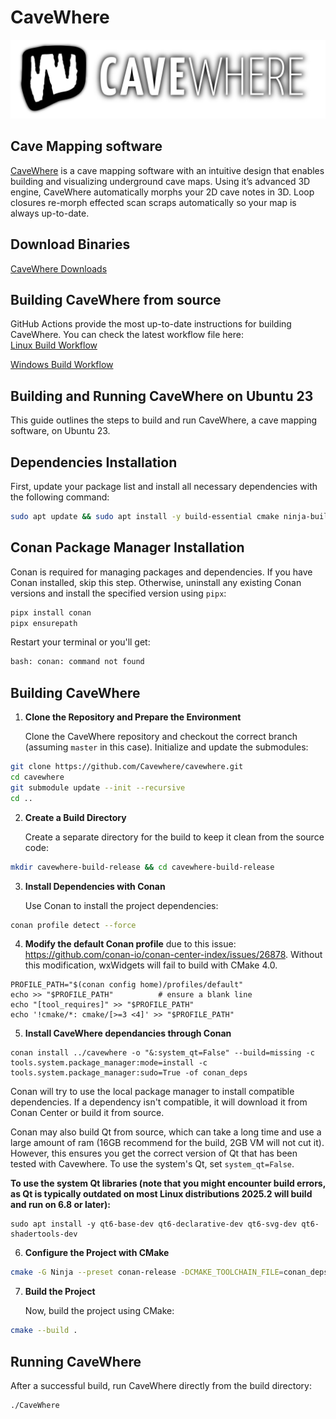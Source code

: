 # CaveWhere

![CaveWhere Logo](cavewhere_about.png)

## Cave Mapping software

[CaveWhere](https://cavewhere.com) is a cave mapping software with an intuitive design that enables building and visualizing underground cave maps.
Using it’s advanced 3D engine, CaveWhere automatically morphs your 2D cave notes in 3D.
Loop closures re-morph effected scan scraps automatically so your map is always up-to-date.

## Download Binaries

[CaveWhere Downloads](https://cavewhere.com/downloads/)

## Building CaveWhere from source


GitHub Actions provide the most up-to-date instructions for building CaveWhere. 
You can check the latest workflow file here:  
[Linux Build Workflow](https://github.com/cavewhere/CaveWhere/blob/master/.github/workflows/build-linux.yml)

[Windows Build Workflow](https://github.com/cavewhere/CaveWhere/blob/master/.github/workflows/build-windows.yml)

## Building and Running CaveWhere on Ubuntu 23

This guide outlines the steps to build and run CaveWhere, a cave mapping software, on Ubuntu 23.

## Dependencies Installation

First, update your package list and install all necessary dependencies with the following command:

```bash
sudo apt update && sudo apt install -y build-essential cmake ninja-build pipx liblocale-po-perl git
```

## Conan Package Manager Installation

Conan is required for managing packages and dependencies. If you have Conan installed, skip this step. Otherwise, uninstall any existing Conan versions and install the specified version using `pipx`:

```bash
pipx install conan
pipx ensurepath
```

Restart your terminal or you'll get:

```bash
bash: conan: command not found
```

## Building CaveWhere

1. **Clone the Repository and Prepare the Environment**

   Clone the CaveWhere repository and checkout the correct branch (assuming `master` in this case). Initialize and update the submodules:

```bash
git clone https://github.com/Cavewhere/cavewhere.git
cd cavewhere
git submodule update --init --recursive
cd ..
```

2. **Create a Build Directory**

   Create a separate directory for the build to keep it clean from the source code:

```bash
mkdir cavewhere-build-release && cd cavewhere-build-release
```

3. **Install Dependencies with Conan**

   Use Conan to install the project dependencies:

```bash
conan profile detect --force
```

4. **Modify the default Conan profile** due to this issue: https://github.com/conan-io/conan-center-index/issues/26878.
   Without this modification, wxWidgets will fail to build with CMake 4.0.

```
PROFILE_PATH="$(conan config home)/profiles/default"
echo >> "$PROFILE_PATH"          # ensure a blank line
echo "[tool_requires]" >> "$PROFILE_PATH"
echo '!cmake/*: cmake/[>=3 <4]' >> "$PROFILE_PATH"
```

5. **Install CaveWhere dependancies through Conan**

```
conan install ../cavewhere -o "&:system_qt=False" --build=missing -c tools.system.package_manager:mode=install -c tools.system.package_manager:sudo=True -of conan_deps
```
        
   Conan will try to use the local package manager to install compatible dependencies. If a dependency isn't compatible, it will download it from Conan Center or build it from source.

   Conan may also build Qt from source, which can take a long time and use a large amount of ram (16GB recommend for the build, 2GB VM will not cut it). However, this ensures you get the correct version of Qt that has been tested with Cavewhere. To use the system's Qt, set ```system_qt=False```.

   **To use the system Qt libraries (note that you might encounter build errors, as Qt is typically outdated on most Linux distributions 2025.2 will build and run on 6.8 or later):**

```
sudo apt install -y qt6-base-dev qt6-declarative-dev qt6-svg-dev qt6-shadertools-dev
 ```
    
6. **Configure the Project with CMake**

```bash
cmake -G Ninja --preset conan-release -DCMAKE_TOOLCHAIN_FILE=conan_deps/conan_toolchain.cmake -S ../cavewhere -B .
```

7. **Build the Project**

   Now, build the project using CMake:

```bash
cmake --build .
```

## Running CaveWhere

After a successful build, run CaveWhere directly from the build directory:

```bash
./CaveWhere
```



